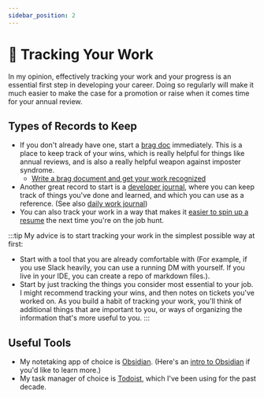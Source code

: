 ```yaml
---
sidebar_position: 2
---
```

# 📝 Tracking Your Work
In my opinion, effectively tracking your work and your progress is an essential first step in developing your career. Doing so regularly will make it much easier to make the case for a promotion or raise when it comes time for your annual review.

## Types of Records to Keep
- If you don't already have one, start a [brag doc](https://jvns.ca/blog/brag-documents/) immediately. This is a place to keep track of your wins, which is really helpful for things like annual reviews, and is also a really helpful weapon against imposter syndrome.
  - [Write a brag document and get your work recognized](https://1kevinson.com/write-a-brag-document-and-get-your-work-recognized/)
- Another great record to start is a [developer journal](https://opensource.com/article/19/4/what-developer-journal), where you can keep track of things you've done and learned, and which you can use as a reference. (See also [daily work journal](https://blog.isquaredsoftware.com/2020/09/coding-career-advice-daily-work-journal/))
- You can also track your work in a way that makes it [easier to spin up a resume](https://alistapart.com/article/the-career-management-document/) the next time you're on the job hunt.

:::tip
My advice is to start tracking your work in the simplest possible way at first:
- Start with a tool that you are already comfortable with (For example, if you use Slack heavily, you can use a running DM with yourself. If you live in your IDE, you can create a repo of markdown files.).
- Start by just tracking the things you consider most essential to your job. I might recommend tracking your wins, and then notes on tickets you've worked on. As you build a habit of tracking your work, you'll think of additional things that are important to you, or ways of organizing the information that's more useful to you.
:::

## Useful Tools
- My notetaking app of choice is [Obsidian](https://obsidian.md/). (Here's an [intro to Obsidian](https://www.samjulien.com/get-started-with-obsidian-as-a-developer) if you'd like to learn more.)
- My task manager of choice is [Todoist](https://todoist.com/), which I've been using for the past decade.
